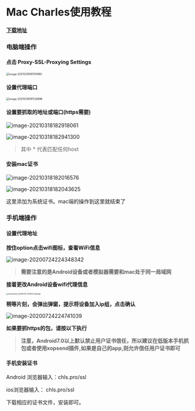 # Mac Charles使用教程

#### [下载地址](https://www.charlesproxy.com/download/latest-release/)

### 电脑端操作

#### 点击 Proxy-SSL-Proxying Settings

<img src="https://tva1.sinaimg.cn/large/008eGmZEly1goo8046bsgj30yo0qqkcc.jpg" alt="image-20210318181101990" style="zoom: 50%;" />

#### **设置代理端口**

<img src="https://tva1.sinaimg.cn/large/008eGmZEly1goo80offa4j30xv0u0786.jpg" alt="image-20210318181134996" style="zoom:50%;" />



#### 设置要抓取的地址或端口(https需要)

![image-20210318182918061](https://tva1.sinaimg.cn/large/008eGmZEly1goo8j4jiimj31nr0u0b29.jpg)

![image-20210318182941300](https://tva1.sinaimg.cn/large/008eGmZEgy1goo8jk059oj31q00rcdpf.jpg)

> 其中 * 代表匹配任何host



#### 安装mac证书

![image-20210318182016576](https://tva1.sinaimg.cn/large/008eGmZEly1goo89qcn81j31xo0ow1kx.jpg)

![image-20210318182043625](https://tva1.sinaimg.cn/large/008eGmZEly1goo8a75kfpj30uu0ia0xh.jpg)

这里添加为系统证书。mac端的操作到这里就结束了





### 手机端操作

#### 设置代理地址

**按住option点击wifi图标，查看WiFi信息**

![image-20200724224348342](https://tva1.sinaimg.cn/large/007S8ZIlly1gh2g0vcp80j308w09279v.jpg)



> **需要注意的是Android设备或者模拟器需要和mac处于同一局域网**



**接着更改Android设备wifi代理信息**

<img src="https://tva1.sinaimg.cn/large/007S8ZIlly1gh2g54d995j30u01rcq7g.jpg" alt="Screenshot_20200724-224637_Settings" style="zoom:33%;" />



**稍等片刻，会弹出弹窗，提示将设备加入ip组，点击确认**

![image-20200724224741039](https://tva1.sinaimg.cn/large/007S8ZIlly1gh2g4vw6plj30ln04h74y.jpg)



**如果要抓https的包，请按以下执行**

> **注意，Android7.0以上默认禁止用户证书信任，所以建议在低版本手机抓包或者使用xopsend插件,如果是自己的app,则允许信任用户证书即可**







#### **手机安装证书**

Android 浏览器输入：chls.pro/ssl

ios浏览器输入： chls.pro/ssl

下载相应的证书文件，安装即可。

